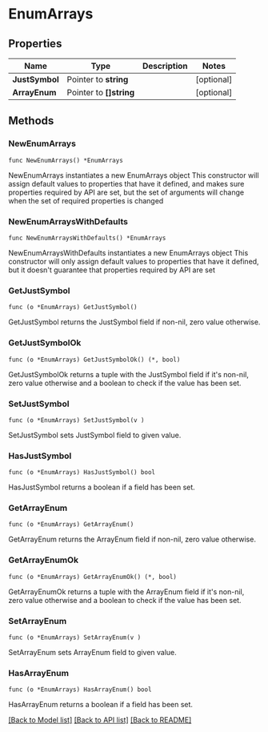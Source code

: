 # EnumArrays

## Properties

Name | Type | Description | Notes
------------ | ------------- | ------------- | -------------
**JustSymbol** | Pointer to **string** |  | [optional] 
**ArrayEnum** | Pointer to **[]string** |  | [optional] 

## Methods

### NewEnumArrays

`func NewEnumArrays() *EnumArrays`

NewEnumArrays instantiates a new EnumArrays object
This constructor will assign default values to properties that have it defined,
and makes sure properties required by API are set, but the set of arguments
will change when the set of required properties is changed

### NewEnumArraysWithDefaults

`func NewEnumArraysWithDefaults() *EnumArrays`

NewEnumArraysWithDefaults instantiates a new EnumArrays object
This constructor will only assign default values to properties that have it defined,
but it doesn't guarantee that properties required by API are set

### GetJustSymbol

`func (o *EnumArrays) GetJustSymbol() `

GetJustSymbol returns the JustSymbol field if non-nil, zero value otherwise.

### GetJustSymbolOk

`func (o *EnumArrays) GetJustSymbolOk() (*, bool)`

GetJustSymbolOk returns a tuple with the JustSymbol field if it's non-nil, zero value otherwise
and a boolean to check if the value has been set.

### SetJustSymbol

`func (o *EnumArrays) SetJustSymbol(v )`

SetJustSymbol sets JustSymbol field to given value.

### HasJustSymbol

`func (o *EnumArrays) HasJustSymbol() bool`

HasJustSymbol returns a boolean if a field has been set.

### GetArrayEnum

`func (o *EnumArrays) GetArrayEnum() `

GetArrayEnum returns the ArrayEnum field if non-nil, zero value otherwise.

### GetArrayEnumOk

`func (o *EnumArrays) GetArrayEnumOk() (*, bool)`

GetArrayEnumOk returns a tuple with the ArrayEnum field if it's non-nil, zero value otherwise
and a boolean to check if the value has been set.

### SetArrayEnum

`func (o *EnumArrays) SetArrayEnum(v )`

SetArrayEnum sets ArrayEnum field to given value.

### HasArrayEnum

`func (o *EnumArrays) HasArrayEnum() bool`

HasArrayEnum returns a boolean if a field has been set.


[[Back to Model list]](../README.md#documentation-for-models) [[Back to API list]](../README.md#documentation-for-api-endpoints) [[Back to README]](../README.md)


